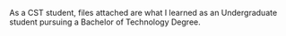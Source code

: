 As a CST student, files attached are what I learned as an Undergraduate student pursuing a Bachelor of Technology Degree.
